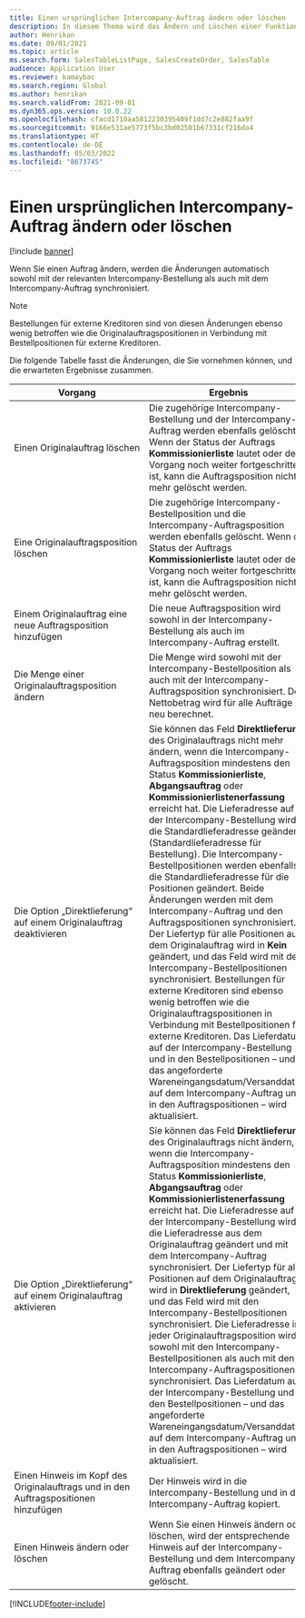 ```yaml
---
title: Einen ursprünglichen Intercompany-Auftrag ändern oder löschen
description: In diesem Thema wird das Ändern und Löschen einer Funktion für ursprüngliche Aufträge erläutert.
author: Henrikan
ms.date: 09/01/2021
ms.topic: article
ms.search.form: SalesTableListPage, SalesCreateOrder, SalesTable
audience: Application User
ms.reviewer: kamaybac
ms.search.region: Global
ms.author: henrikan
ms.search.validFrom: 2021-09-01
ms.dyn365.ops.version: 10.0.22
ms.openlocfilehash: cfacd1710aa5812230395409f1dd7c2e882faa9f
ms.sourcegitcommit: 9166e531ae5773f5bc3bd02501b67331cf216da4
ms.translationtype: HT
ms.contentlocale: de-DE
ms.lasthandoff: 05/03/2022
ms.locfileid: "8673745"
---
```

# <a name="change-or-delete-an-original-intercompany-sales-order"></a>Einen ursprünglichen Intercompany-Auftrag ändern oder löschen

[!include [banner](../../includes/banner.md)]

Wenn Sie einen Auftrag ändern, werden die Änderungen automatisch sowohl mit der relevanten Intercompany-Bestellung als auch mit dem Intercompany-Auftrag synchronisiert.

> [!NOTE]
> Bestellungen für externe Kreditoren sind von diesen Änderungen ebenso wenig betroffen wie die Originalauftragspositionen in Verbindung mit Bestellpositionen für externe Kreditoren.

Die folgende Tabelle fasst die Änderungen, die Sie vornehmen können, und die erwarteten Ergebnisse zusammen.

| Vorgang | Ergebnis |
|---|---|
| Einen&nbsp;Originalauftrag&nbsp;löschen | Die zugehörige Intercompany-Bestellung und der Intercompany-Auftrag werden ebenfalls gelöscht. Wenn der Status der Auftrags **Kommissionierliste** lautet oder der Vorgang noch weiter fortgeschritten ist, kann die Auftragsposition nicht mehr gelöscht werden. |
| Eine Originalauftragsposition löschen | Die zugehörige Intercompany-Bestellposition und die Intercompany-Auftragsposition werden ebenfalls gelöscht. Wenn der Status der Auftrags **Kommissionierliste** lautet oder der Vorgang noch weiter fortgeschritten ist, kann die Auftragsposition nicht mehr gelöscht werden. |
| Einem Originalauftrag eine neue Auftragsposition hinzufügen | Die neue Auftragsposition wird sowohl in der Intercompany-Bestellung als auch im Intercompany-Auftrag erstellt. |
| Die Menge einer Originalauftragsposition ändern | Die Menge wird sowohl mit der Intercompany-Bestellposition als auch mit der Intercompany-Auftragsposition synchronisiert. Der Nettobetrag wird für alle Aufträge neu berechnet. |
| Die Option „Direktlieferung“ auf einem Originalauftrag deaktivieren | Sie können das Feld **Direktlieferung** des Originalauftrags nicht mehr ändern, wenn die Intercompany-Auftragsposition mindestens den Status **Kommissionierliste**, **Abgangsauftrag** oder **Kommissionierlistenerfassung** erreicht hat. Die Lieferadresse auf der Intercompany-Bestellung wird in die Standardlieferadresse geändert (Standardlieferadresse für Bestellung). Die Intercompany-Bestellpositionen werden ebenfalls in die Standardlieferadresse für die Positionen geändert. Beide Änderungen werden mit dem Intercompany-Auftrag und den Auftragspositionen synchronisiert. Der Liefertyp für alle Positionen auf dem Originalauftrag wird in **Kein** geändert, und das Feld wird mit den Intercompany-Bestellpositionen synchronisiert. Bestellungen für externe Kreditoren sind ebenso wenig betroffen wie die Originalauftragspositionen in Verbindung mit Bestellpositionen für externe Kreditoren. Das Lieferdatum auf der Intercompany-Bestellung und in den Bestellpositionen – und das angeforderte Wareneingangsdatum/Versanddatum auf dem Intercompany-Auftrag und in den Auftragspositionen – wird aktualisiert. |
| Die Option „Direktlieferung“ auf einem Originalauftrag aktivieren | Sie können das Feld **Direktlieferung** des Originalauftrags nicht ändern, wenn die Intercompany-Auftragsposition mindestens den Status **Kommissionierliste**, **Abgangsauftrag** oder **Kommissionierlistenerfassung** erreicht hat. Die Lieferadresse auf der Intercompany-Bestellung wird in die Lieferadresse aus dem Originalauftrag geändert und mit dem Intercompany-Auftrag synchronisiert. Der Liefertyp für alle Positionen auf dem Originalauftrag wird in **Direktlieferung** geändert, und das Feld wird mit den Intercompany-Bestellpositionen synchronisiert. Die Lieferadresse in jeder Originalauftragsposition wird sowohl mit den Intercompany-Bestellpositionen als auch mit den Intercompany-Auftragspositionen synchronisiert. Das Lieferdatum auf der Intercompany-Bestellung und in den Bestellpositionen – und das angeforderte Wareneingangsdatum/Versanddatum auf dem Intercompany-Auftrag und in den Auftragspositionen – wird aktualisiert. |
| Einen Hinweis im Kopf des Originalauftrags und in den Auftragspositionen hinzufügen | Der Hinweis wird in die Intercompany-Bestellung und in den Intercompany-Auftrag kopiert. |
| Einen Hinweis ändern oder löschen | Wenn Sie einen Hinweis ändern oder löschen, wird der entsprechende Hinweis auf der Intercompany-Bestellung und dem Intercompany-Auftrag ebenfalls geändert oder gelöscht. |

[!INCLUDE[footer-include](../../includes/footer-banner.md)]
